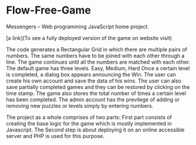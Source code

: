 # Flow-Free-Game
Messengers – Web programming JavaScript home project.

[a link](To see a fully deployed version of the game on website visit)

The code generates a Rectangular Grid in which there are multiple pairs of numbers. The same numbers have to be joined with each other through a line. The game continues until all the numbers are matched with each other.
The default game has three levels.
Easy, Medium, Hard
Once a certain level is completed, a dialog box appears announcing the Win.
The user can create his own account and save the data of his wins. The user can also save partially completed games and they can be restored by clicking on the time stamp.
The game also stores the total number of times a certain level has been completed.
The admin account has the previlege of adding or removing new puzzles or levels simply by entering numbers.

The project as a whole comprises of two parts:
First part consists of creating the base logic for the game which is mostly implemented in Javascript.
The Second step is about deploying it on an online accessible server and PHP is used for this purpose.
